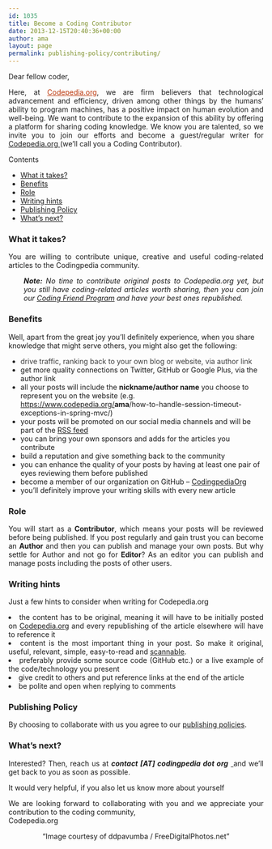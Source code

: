 ```yaml
---
id: 1035
title: Become a Coding Contributor
date: 2013-12-15T20:40:36+00:00
author: ama
layout: page
permalink: publishing-policy/contributing/
---
```

Dear fellow coder,

<p style="text-align: justify;">
  Here, at <a style="color: #bc360a;" title="Codepedia.org - about us" href="https://www.codepedia.org/about/" target="_blank">Codepedia.org</a>, we are firm believers that technological advancement and efficiency, driven among other things by the humans’ ability to program machines, has a positive impact on human evolution and well-being. We want to contribute to the expansion of this ability by offering a platform for sharing coding knowledge. We know you are talented, so we invite you to join our efforts and become a guest/regular writer for <a title="Codepedia.org, sharing coding knowledge" href="https://www.codepedia.org" target="_blank">Codepedia.org </a>(we&#8217;ll call you a Coding Contributor).
</p>

<div id="toc_container" class="no_bullets">
  <p class="toc_title">
    Contents
  </p>

  <ul class="toc_list">
    <li>
      <a href="#What_it_takes">What it takes?</a>
    </li>
    <li>
      <a href="#Benefits">Benefits</a>
    </li>
    <li>
      <a href="#Role">Role</a>
    </li>
    <li>
      <a href="#Writing_hints">Writing hints</a>
    </li>
    <li>
      <a href="#Publishing_Policy">Publishing Policy</a>
    </li>
    <li>
      <a href="#What8217s_next">What&#8217;s next?</a>
    </li>
  </ul>
</div>

<h3 style="text-align: justify;">
  <span id="What_it_takes">What it takes?</span>
</h3>

<p style="text-align: justify;">
  You are willing to contribute unique, creative and useful coding-related articles to the Codingpedia community.
</p>

<p style="text-align: justify; padding-left: 30px;">
  <em><strong>Note:</strong> No time to contribute original posts to Codepedia.org yet, but you still have coding-related articles worth sharing, then you can join our <a title="Coding Friend Program" href="https://www.codepedia.org/friends" target="_blank">Coding Friend Program</a> and have your best ones republished. </em>
</p>

<h3 style="text-align: justify;">
  <span id="Benefits">Benefits</span>
</h3>

Well, apart from the great joy you&#8217;ll definitely experience, when you share knowledge that might serve others, you might also get the following:

  * <span style="color: #3c3c3c;">drive traffic, ranking back to your own blog or website, via author link</span>
  * get more quality connections on Twitter, GitHub or Google Plus, via the author link
  * all your posts will include the <strong>nickname/author name</strong> you choose to represent you on the website (e.g. <a href="https://www.codepedia.org/ama/how-to-handle-session-timeout-exceptions-in-spring-mvc/">https://www.codepedia.org/<strong>ama</strong>/how-to-handle-session-timeout-exceptions-in-spring-mvc/</a>)
  * your posts will be promoted on our social media channels and will be part of the <a title="Codepedia.org - RSS feed" href="https://www.codepedia.org/feed.xml" target="_blank">RSS feed</a>
  * you can bring your own sponsors and adds for the articles you contribute
  * build a reputation and give something back to the community
  * you can enhance the quality of your posts by having at least one pair of eyes reviewing them before published
  * become a member of our organization on GitHub &#8211; <a title="https://github.com/Codingpedia" href="https://github.com/Codingpedia" target="_blank">CodingpediaOrg</a>
  * you&#8217;ll definitely improve your writing skills with every new article

### <span id="Role">Role</span>

<p style="text-align: justify;">
  You will start as a <strong>Contributor</strong>, which means your posts will be reviewed before being published. If you post regularly and gain trust you can become an <strong>Author</strong> and then you can publish and manage your own posts. But why settle for Author and not go for <strong>Editor</strong>? As an editor you can publish and manage posts including the posts of other users.
</p>

### <span id="Writing_hints">Writing hints</span>

Just a few hints to consider when writing for Codepedia.org

<li style="text-align: justify;">
  the content has to be original, meaning it will have to be initially posted on <a title="Codepedia.org, sharing coding knowledge" href="https://www.codepedia.org" target="_blank">Codepedia.org</a> and every republishing of the article elsewhere will have to reference it
</li>
<li style="text-align: justify;">
  content is the most important thing in your post. So make it original, useful, relevant, simple, easy-to-read and <a title="Make content scannable" href="https://www.problogger.net/archives/2005/08/19/writing-blog-content-make-it-scannable/https://" target="_blank">scannable</a>.
</li>
<li style="text-align: justify;">
  preferably provide some source code (GitHub etc.) or a live example of the code/technology you present
</li>
<li style="text-align: justify;">
  give credit to others and put reference links at the end of the article
</li>
<li style="text-align: justify;">
  be polite and open when replying to comments
</li>

### <span id="Publishing_Policy">Publishing Policy</span>

By choosing to collaborate with us you agree to our <a title="Publishing policy" href="https://www.codepedia.org/contributors/publishing-policy/" target="_blank">publishing policies</a>.

<h3 style="text-align: justify;">
  <span id="What8217s_next">What&#8217;s next?</span>
</h3>

<p style="text-align: justify;">
  Interested? Then, reach us at <em><strong>contact [AT] codingpedia dot org</strong></em> <a title="Mail us" href="mailto: contact@codepedia.org" target="_blank"> </a>and we&#8217;ll get back to you as soon as possible.
</p>

<p style="text-align: justify;">
  It would very helpful, if you also let us know more about yourself
</p>

<p style="text-align: justify;">
  We are looking forward to collaborating with you and we appreciate your contribution to the coding community,<br /> Codepedia.org
</p>

<p style="text-align: center;">
  &#8220;Image courtesy of ddpavumba / FreeDigitalPhotos.net&#8221;
</p>

